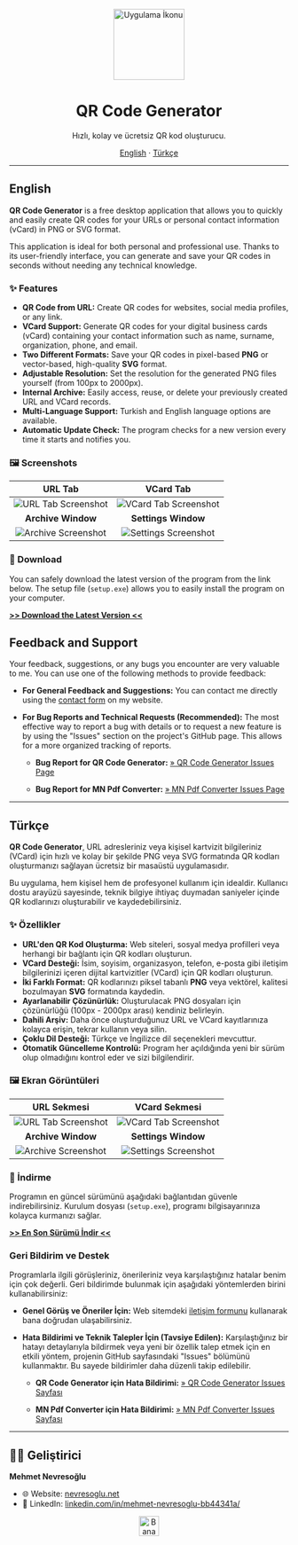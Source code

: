 <p align="center">
  <img src="https://raw.githubusercontent.com/mnevres/qr-code-generator/main/icon.png" alt="Uygulama İkonu" width="128" />
</p>

<h1 align="center">QR Code Generator</h1>

<p align="center">Hızlı, kolay ve ücretsiz QR kod oluşturucu.</p>

<p align="center">
  <a href="#-english">English</a> · <a href="#-türkçe">Türkçe</a>
</p>

---

<a name="-english"></a>

## English

**QR Code Generator** is a free desktop application that allows you to quickly and easily create QR codes for your URLs or personal contact information (vCard) in PNG or SVG format.

This application is ideal for both personal and professional use. Thanks to its user-friendly interface, you can generate and save your QR codes in seconds without needing any technical knowledge.

### ✨ Features

* **QR Code from URL:** Create QR codes for websites, social media profiles, or any link.
* **VCard Support:** Generate QR codes for your digital business cards (vCard) containing your contact information such as name, surname, organization, phone, and email.
* **Two Different Formats:** Save your QR codes in pixel-based **PNG** or vector-based, high-quality **SVG** format.
* **Adjustable Resolution:** Set the resolution for the generated PNG files yourself (from 100px to 2000px).
* **Internal Archive:** Easily access, reuse, or delete your previously created URL and VCard records.
* **Multi-Language Support:** Turkish and English language options are available.
* **Automatic Update Check:** The program checks for a new version every time it starts and notifies you.

### 🖼️ Screenshots

| URL Tab | VCard Tab |
| :---: | :---: |
| ![URL Tab Screenshot](qr_code_url.png) | ![VCard Tab Screenshot](qr_code_vcard.png) |
| **Archive Window** | **Settings Window** |
| ![Archive Screenshot](qr_code_qrchive.png) | ![Settings Screenshot](qr_code_settings.png) |
### 🚀 Download

You can safely download the latest version of the program from the link below. The setup file (`setup.exe`) allows you to easily install the program on your computer.

[**>> Download the Latest Version <<**](https://github.com/mnnevres/qr-code-generator/releases/latest)



## Feedback and Support

Your feedback, suggestions, or any bugs you encounter are very valuable to me. You can use one of the following methods to provide feedback:

* **For General Feedback and Suggestions:**
    You can contact me directly using the [contact form](https://nevresoglu.net/programs#contact) on my website.

* **For Bug Reports and Technical Requests (Recommended):**
    The most effective way to report a bug with details or to request a new feature is by using the "Issues" section on the project's GitHub page. This allows for a more organized tracking of reports.

    * **Bug Report for QR Code Generator:**
        [» QR Code Generator Issues Page](https://github.com/mnnevres/qr-code-generator/issues)

    * **Bug Report for MN Pdf Converter:**
        [» MN Pdf Converter Issues Page](https://github.com/mnnevres/mn-pdf-converter/issues)

---

<a name="-türkçe"></a>

## Türkçe

**QR Code Generator**, URL adresleriniz veya kişisel kartvizit bilgileriniz (VCard) için hızlı ve kolay bir şekilde PNG veya SVG formatında QR kodları oluşturmanızı sağlayan ücretsiz bir masaüstü uygulamasıdır.

Bu uygulama, hem kişisel hem de profesyonel kullanım için idealdir. Kullanıcı dostu arayüzü sayesinde, teknik bilgiye ihtiyaç duymadan saniyeler içinde QR kodlarınızı oluşturabilir ve kaydedebilirsiniz.

### ✨ Özellikler

* **URL'den QR Kod Oluşturma:** Web siteleri, sosyal medya profilleri veya herhangi bir bağlantı için QR kodları oluşturun.
* **VCard Desteği:** İsim, soyisim, organizasyon, telefon, e-posta gibi iletişim bilgilerinizi içeren dijital kartvizitler (VCard) için QR kodları oluşturun.
* **İki Farklı Format:** QR kodlarınızı piksel tabanlı **PNG** veya vektörel, kalitesi bozulmayan **SVG** formatında kaydedin.
* **Ayarlanabilir Çözünürlük:** Oluşturulacak PNG dosyaları için çözünürlüğü (100px - 2000px arası) kendiniz belirleyin.
* **Dahili Arşiv:** Daha önce oluşturduğunuz URL ve VCard kayıtlarınıza kolayca erişin, tekrar kullanın veya silin.
* **Çoklu Dil Desteği:** Türkçe ve İngilizce dil seçenekleri mevcuttur.
* **Otomatik Güncelleme Kontrolü:** Program her açıldığında yeni bir sürüm olup olmadığını kontrol eder ve sizi bilgilendirir.

### 🖼️ Ekran Görüntüleri

| URL Sekmesi | VCard Sekmesi |
| :---: | :---: |
| ![URL Tab Screenshot](qr_code_url.png) | ![VCard Tab Screenshot](qr_code_vcard.png) |
| **Archive Window** | **Settings Window** |
| ![Archive Screenshot](qr_code_qrchive.png) | ![Settings Screenshot](qr_code_settings.png) |
### 🚀 İndirme

Programın en güncel sürümünü aşağıdaki bağlantıdan güvenle indirebilirsiniz. Kurulum dosyası (`setup.exe`), programı bilgisayarınıza kolayca kurmanızı sağlar.

[**>> En Son Sürümü İndir <<**](https://github.com/mnnevres/qr-code-generator/releases/latest)

### Geri Bildirim ve Destek

Programlarla ilgili görüşleriniz, önerileriniz veya karşılaştığınız hatalar benim için çok değerli. Geri bildirimde bulunmak için aşağıdaki yöntemlerden birini kullanabilirsiniz:

* **Genel Görüş ve Öneriler İçin:**
    Web sitemdeki [iletişim formunu](https://nevresoglu.net/programs#contact) kullanarak bana doğrudan ulaşabilirsiniz.

* **Hata Bildirimi ve Teknik Talepler İçin (Tavsiye Edilen):**
    Karşılaştığınız bir hatayı detaylarıyla bildirmek veya yeni bir özellik talep etmek için en etkili yöntem, projenin GitHub sayfasındaki "Issues" bölümünü kullanmaktır. Bu sayede bildirimler daha düzenli takip edilebilir.

    * **QR Code Generator için Hata Bildirimi:**
        [» QR Code Generator Issues Sayfası](https://github.com/mnnevres/qr-code-generator/issues)

    * **MN Pdf Converter için Hata Bildirimi:**
        [» MN Pdf Converter Issues Sayfası](https://github.com/mnnevres/mn-pdf-converter/issues)

---

## 👨‍💻 Geliştirici

**Mehmet Nevresoğlu**

* 🌐 Website: [nevresoglu.net](https://nevresoglu.net)
* 💼 LinkedIn: [linkedin.com/in/mehmet-nevresoglu-bb44341a/](https://www.linkedin.com/in/mehmet-nevresoglu-bb44341a/)

<p align="center">
  <a href="https://coff.ee/nevresoglu" target="_blank">
    <img src="https://storage.ko-fi.com/cdn/kofi5.png?v=3" alt="Bana bir kahve ısmarla" height="36">
  </a>
</p>
